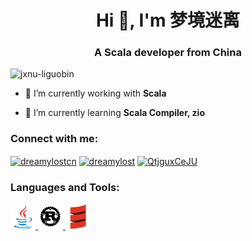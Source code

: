 <h1 align="center">Hi 👋, I'm 梦境迷离</h1>
<h3 align="center">A Scala developer from China</h3>

<p align="left"> <img src="https://komarev.com/ghpvc/?username=jxnu-liguobin&label=Profile%20views&color=0e75b6&style=flat" alt="jxnu-liguobin" /> </p>

- 🔭 I’m currently working with **Scala**

- 🌱 I’m currently learning **Scala Compiler, zio**

<h3 align="left">Connect with me:</h3>
<p align="left">
<a href="https://twitter.com/dreamylostcn" target="blank"><img align="center" src="https://raw.githubusercontent.com/rahuldkjain/github-profile-readme-generator/master/src/images/icons/Social/twitter.svg" alt="dreamylostcn" height="30" width="40" /></a>
<a href="https://linkedin.com/in/dreamylost" target="blank"><img align="center" src="https://raw.githubusercontent.com/rahuldkjain/github-profile-readme-generator/master/src/images/icons/Social/linked-in-alt.svg" alt="dreamylost" height="30" width="40" /></a>
<a href="https://discord.gg/QtjguxCeJU" target="blank"><img align="center" src="https://raw.githubusercontent.com/rahuldkjain/github-profile-readme-generator/master/src/images/icons/Social/discord.svg" alt="QtjguxCeJU" height="30" width="40" /></a>
</p>

<h3 align="left">Languages and Tools:</h3>
<p align="left"> <a href="https://www.java.com" target="_blank" rel="noreferrer"> <img src="https://raw.githubusercontent.com/devicons/devicon/master/icons/java/java-original.svg" alt="java" width="40" height="40"/> </a> <a href="https://www.rust-lang.org" target="_blank" rel="noreferrer"> <img src="https://raw.githubusercontent.com/devicons/devicon/master/icons/rust/rust-plain.svg" alt="rust" width="40" height="40"/> </a> <a href="https://www.scala-lang.org" target="_blank" rel="noreferrer"> <img src="https://raw.githubusercontent.com/devicons/devicon/master/icons/scala/scala-original.svg" alt="scala" width="40" height="40"/> </a> </p>
